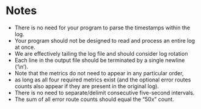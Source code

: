 # Notes
* There is no need for your program to parse the timestamps within the log.
* Your program should not be designed to read and process an entire log at once.
* We are effectively tailing the log file and should consider log rotation
* Each line in the output file should be terminated by a single newline (‘\n’).
* Note that the metrics do not need to appear in any particular order,
* as long as all four required metrics exist (and the optional error routes counts also appear if they are present in the original log).
* There is no need to separate/delimit consecutive five-second intervals.
* The sum of all error route counts should equal the “50x” count.